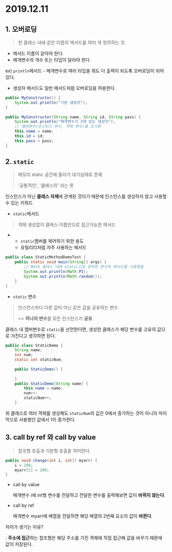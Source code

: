 # 2019.12.11

## 1. 오버로딩

> 한 클래스 내에 같은 이름의 메서드를 여러 개 정의하는 것

* 메서드 이름이 같아야 한다.
* 매개변수의 개수 또는 타입이 달라야 한다.

ex) `println`메서드 - 매개변수로 여러 타입을 줘도 다 출력이 되도록 오버로딩이 되어 있다.

* 생성자 메서드도 일반 메서드처럼 오버로딩을 허용한다.

```java
public MyConstructor() {
	System.out.println("기본 생성자");
}
	
public MyConstructor(String name, String id, String pass) {
	System.out.println("매개변수가 3개 있는 생성자");
	// 멤버변수(인스턴스 변수, 객체 변수)를 초기화
	this.name = name;
	this.id = id;
	this.pass = pass;
}
```

## 2. `static`

> 메모리 static 공간에 올라가 대기상태로 존재
>
> '공통적인', '클래스의' 라는 뜻

인스턴스가 아닌 **클래스 자체**에 관계된 것이기 때문에 인스턴스를 생성하지 않고 사용할 수 있는 키워드

* `static`메서드

> 객체 생성없이 클래스 이름만으로 접근가능한 메서드

* 
  * `static`멤버를 제어하기 위한 용도
  * 유틸리티처럼 자주 사용하는 메서드

```java
public class StaticMethodDemoTest {
	public static void main(String[] args) {
        // Math 클래스 내에 static으로 정의된 변수와 메서드를 사용했음
		System.out.println(Math.PI);
		System.out.println(Math.random());
	}
}
```

* `static` 변수

> 인스턴스마다 다른 값이 아닌 같은 값을 공유하는 변수
>
> => **하나의 변수**를 모든 인스턴스가 **공유**

클래스 내 멤버변수로 `static`을 선언한다면, 생성한 클래스가 해당 변수를 고유의 값으로 가진다고 생각하면 된다. 

```java
public class StaticDemo {
	String name;
	int num;
	static int staticNum;
	
	public StaticDemo() {
		
	}
	public StaticDemo(String name) {
		this.name = name;
		num++;
		staticNum++;
	}
```

위 클래스로 여러 객체를 생성해도 `staticNum`의 값은 0에서 증가하는 것이 아니라 마지막으로 사용했던 값에서 1이 증가한다.

## 3. call by ref 와 call by value

> 참조형 호출과 기본형 호출을 의미한다.

```java
public void change(int i, int[] myarr) {
	i = 200;
	myarr[1] = 200;
}
```

* call by value

  매개변수 i에 int형 변수를 전달하고 전달한 변수를 출력해보면 값이 **바뀌지 않는다**.

* call by ref

  매개변수 myarr에 배열을 전달하면 해당 배열의 2번째 요소의 값이 **바뀐다**.

차이가 생기는 이유?

:  **주소에 접근**하는 참조형은 해당 주소를 가진 객체에 직접 접근해 값을 바꾸기 때문에 값이 저장된다.

